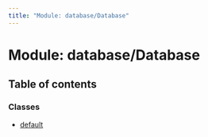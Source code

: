 ```yaml
---
title: "Module: database/Database"
---
```


# Module: database/Database

## Table of contents

### Classes

- [default](../classes/database_database.default.md)

